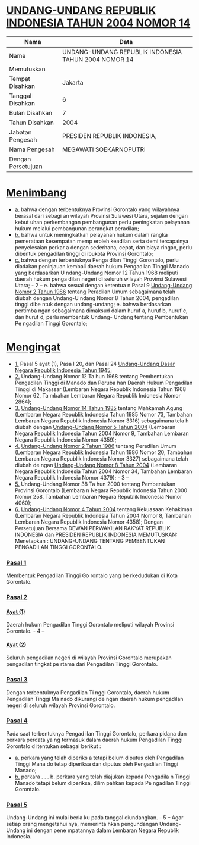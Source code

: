 # [UNDANG-UNDANG REPUBLIK INDONESIA TAHUN 2004 NOMOR 14](http://example.org/legal/document/uu/2004/14)

| Nama | Data |
| ------ | ----- |
|Name|UNDANG-UNDANG REPUBLIK INDONESIA TAHUN 2004 NOMOR 14|
|Memutuskan||
|Tempat Disahkan|Jakarta|
|Tanggal Disahkan|6|
|Bulan Disahkan|7|
|Tahun Disahkan|2004|
|Jabatan Pengesah|PRESIDEN REPUBLIK INDONESIA,|
|Nama Pengesah|MEGAWATI SOEKARNOPUTRI|
|Dengan Persetujuan||
# [Menimbang](http://example.org/legal/document/uu/2004/14/menimbang)

* [a.](http://example.org/legal/document/uu/2004/14/menimbang/point/a) bahwa dengan terbentuknya Provinsi Gorontalo yang wilayahnya berasal dari sebagi an wilayah Provinsi Sulawesi Utara, sejalan dengan kebut uhan perkembangan pembangunan perlu peningkatan pelayanan hukum melalui pembangunan perangkat peradilan;
* [b.](http://example.org/legal/document/uu/2004/14/menimbang/point/b) bahwa untuk meningkatkan pelayanan hukum dalam rangka pemerataan kesempatan memp eroleh keadilan serta demi tercapainya penyelesaian perkar a dengan sederhana, cepat, dan biaya ringan, perlu dibentuk pengadilan tinggi di ibukota Provinsi Gorontalo;
* [c.](http://example.org/legal/document/uu/2004/14/menimbang/point/c) bahwa dengan terbentuknya Penga dilan Tinggi Gorontalo, perlu diadakan peninjauan kembali daerah hukum Pengadilan Tinggi Manado yang berdasarkan U ndang-Undang Nomor 12 Tahun 1968 meliputi daerah hukum penga dilan negeri di seluruh wilayah Provinsi Sulawesi Utara; - 2 – e. bahwa sesuai dengan ketentua n Pasal 9 [Undang-Undang Nomor 2 Tahun 1986](http://example.org/legal/document/uu/1986/2) tentang Peradilan Umum sebagaimana telah diubah dengan Undang-U ndang Nomor 8 Tahun 2004, pengadilan tinggi dibe ntuk dengan undang-undang; e. bahwa berdasarkan pertimba ngan sebagaimana dimaksud dalam huruf a, huruf b, huruf c, dan huruf d, perlu membentuk Undang- Undang tentang Pembentukan Pe ngadilan Tinggi Gorontalo;
# [Mengingat](http://example.org/legal/document/uu/2004/14/mengingat)

* [1.](http://example.org/legal/document/uu/2004/14/mengingat/point/0001) Pasal 5 ayat (1), Pasa l 20, dan Pasal 24 [Undang-Undang Dasar Negara Republik Indonesia Tahun 1945](http://example.org/legal/document/uu);
* [2.](http://example.org/legal/document/uu/2004/14/mengingat/point/0002) Undang-Undang Nomor 12 Ta hun 1968 tentang Pembentukan Pengadilan Tinggi di Manado dan Peruba han Daerah Hukum Pengadilan Tinggi di Makassar (Lembaran Negara Republik Indonesia Tahun 1968 Nomor 62, Ta mbahan Lembaran Negara Republik Indonesia Nomor 2864);
* [3.](http://example.org/legal/document/uu/2004/14/mengingat/point/0003) [Undang-Undang Nomor 14 Tahun 1985](http://example.org/legal/document/uu/1985/14) tentang Mahkamah Agung (Lembaran Negara Republik Indonesia Tahun 1985 Nomor 73, Tambahan Lembaran Negara Republik Indonesia Nomor 3316) sebagaimana tela h diubah dengan [Undang-Undang Nomor 5 Tahun 2004](http://example.org/legal/document/uu/2004/5) (Lembaran Negara Republik Indonesia Tahun 2004 Nomor 9, Tambahan Lembaran Negara Republik Indonesia Nomor 4359);
* [4.](http://example.org/legal/document/uu/2004/14/mengingat/point/0004) [Undang-Undang Nomor 2 Tahun 1986](http://example.org/legal/document/uu/1986/2) tentang Peradilan Umum (Lembaran Negara Republik Indonesia Tahun 1986 Nomor 20, Tambahan Lembaran Negara Republik Indonesia Nomor 3327) sebagaimana telah diubah de ngan [Undang-Undang Nomor 8 Tahun 2004](http://example.org/legal/document/uu/2004/8) (Lembaran Negara Republik Indonesia Tahun 2004 Nomor 34, Tambahan Lembaran Negara Republik Indonesia Nomor 4379); - 3 –
* [5.](http://example.org/legal/document/uu/2004/14/mengingat/point/0005) Undang-Undang Nomor 38 Ta hun 2000 tentang Pembentukan Provinsi Gorontalo (Lembara n Negara Republik Indonesia Tahun 2000 Nomor 258, Tambahan Lembaran Negara Republik Indonesia Nomor 4060);
* [6.](http://example.org/legal/document/uu/2004/14/mengingat/point/0006) [Undang-Undang Nomor 4 Tahun 2004](http://example.org/legal/document/uu/2004/4) tentang Kekuasaan Kehakiman (Lembaran Negara Republik Indonesia Tahun 2004 Nomor 8, Tambahan Lembaran Negara Republik Indonesia Nomor 4358); Dengan Persetujuan Bersama DEWAN PERWAKILAN RAKYAT REPUBLIK INDONESIA dan PRESIDEN REPUBLIK INDONESIA MEMUTUSKAN: Menetapkan : UNDANG-UNDANG TENTANG PEMBENTUKAN PENGADILAN TINGGI GORONTALO.

### [Pasal 1](http://example.org/legal/document/uu/2004/14/pasal/0001)
Membentuk Pengadilan Tinggi Go rontalo yang be rkedudukan di Kota Gorontalo.


### [Pasal 2](http://example.org/legal/document/uu/2004/14/pasal/0002)

#### [Ayat (1)](http://example.org/legal/document/uu/2004/14/pasal/0002/version/20040706/ayat/0001)
Daerah hukum Pengadilan Tinggi Gorontalo meliputi wilayah Provinsi Gorontalo. - 4 –

#### [Ayat (2)](http://example.org/legal/document/uu/2004/14/pasal/0002/version/20040706/ayat/0002)
Seluruh pengadilan negeri di wilayah Provinsi Gorontalo merupakan pengadilan tingkat pe rtama dari Pengadilan Tinggi Gorontalo.


### [Pasal 3](http://example.org/legal/document/uu/2004/14/pasal/0003)
Dengan terbentuknya Pengadilan Ti nggi Gorontalo, daerah hukum Pengadilan Tinggi Ma nado dikurangi de ngan daerah hukum pengadilan negeri di seluruh wilayah Provinsi Gorontalo.


### [Pasal 4](http://example.org/legal/document/uu/2004/14/pasal/0004)
Pada saat terbentuknya Pengad ilan Tinggi Gorontalo, perkara pidana dan perkara perdata ya ng termasuk dalam daerah hukum Pengadilan Tinggi Gorontalo d itentukan sebagai berikut :
* [a.](http://example.org/legal/document/uu/2004/14/pasal/0004/version/20040706/point/a) perkara yang telah diperiks a tetapi belum diputus oleh Pengadilan Tinggi Mana do tetap diperiksa dan diputus oleh Pengadilan Tinggi Manado;
* [b.](http://example.org/legal/document/uu/2004/14/pasal/0004/version/20040706/point/b) perkara . . . b. perkara yang telah diajukan kepada Pengadila n Tinggi Manado tetapi belum diperiksa, dilim pahkan kepada Pe ngadilan Tinggi Gorontalo.


### [Pasal 5](http://example.org/legal/document/uu/2004/14/pasal/0005)
Undang-Undang ini mulai berla ku pada tanggal diundangkan. - 5 – Agar setiap orang mengetahui nya, memerinta hkan pengundangan Undang-Undang ini dengan pene mpatannya dalam Lembaran Negara Republik Indonesia.
